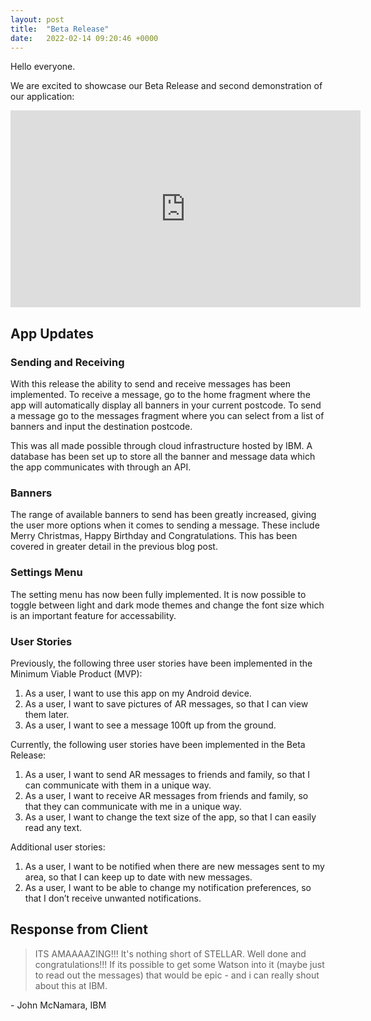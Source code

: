 ```yaml
---
layout: post
title:  "Beta Release"
date:   2022-02-14 09:20:46 +0000
---
```

Hello everyone.

We are excited to showcase our Beta Release and second demonstration of our application:

<iframe width="560" height="315" src="https://www.youtube.com/embed/lZ8l9nkHGAo" title="YouTube video player" frameborder="0" allow="accelerometer; autoplay; clipboard-write; encrypted-media; gyroscope; picture-in-picture" allowfullscreen></iframe>

## App Updates ##
### Sending and Receiving ###

With this release the ability to send and receive messages has been implemented. To receive a message, go to the home fragment where the app will automatically display all banners in your current postcode. To send a message go to the messages fragment where you can select from a list of banners and input the destination postcode. 

This was all made possible through cloud infrastructure hosted by IBM. A database has been set up to store all the banner and message data which the app communicates with through an API. 

### Banners ###

The range of available banners to send has been greatly increased, giving the user more options when it comes to sending a message. These include Merry Christmas, Happy Birthday and Congratulations. This has been covered in greater detail in the previous blog post.

### Settings Menu ###

The setting menu has now been fully implemented. It is now possible to toggle between light and dark mode themes and change the font size which is an important feature for accessability.

### User Stories ###
Previously, the following three user stories have been implemented in the Minimum Viable Product (MVP):
 
1. As a user, I want to use this app on my Android device.
2. As a user, I want to save pictures of AR messages, so that I can view them later.
3. As a user, I want to see a message 100ft up from the ground.

Currently, the following user stories have been implemented in the Beta Release:

1. As a user, I want to send AR messages to friends and family, so that I can communicate with them in a unique way.
2. As a user, I want to receive AR messages from friends and family, so that they can communicate with me in a unique way.
3. As a user, I want to change the text size of the app, so that I can easily read any text.

Additional user stories:

1. As a user, I want to be notified when there are new messages sent to my area, so that I can keep up to date with new messages.
2. As a user, I want to be able to change my notification preferences, so that I don’t receive unwanted notifications.

## Response from Client ##
> ITS AMAAAAZING!!! It's nothing short of STELLAR. Well done and congratulations!!! If its possible to get some Watson into it (maybe just to read out the messages) that would be epic - and i can really shout about this at IBM.

\- John McNamara, IBM